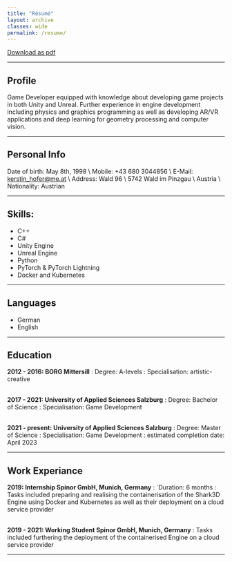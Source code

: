 ```yaml
---
title: "Résumé"
layout: archive
classes: wide
permalink: /resume/
---
```

<a href="/assets/data/resume_hofer_kerstin.pdf" class="btn btn--primary">Download as pdf</a>

---

## Profile

Game Developer equipped with knowledge about developing game projects in 
both Unity and Unreal. Further experience in engine development including 
physics and graphics programming as well as developing AR/VR applications and 
deep learning for geometry processing and computer vision.

---

## Personal Info

Date of birth: May 8th, 1998 \\
Mobile: +43 680 3044856 \\
E-Mail: kerstin_hofer@me.at \\
Address: Wald 96 \\
         5742 Wald im Pinzgau \\
         Austria \\
Nationality: Austrian

---

## Skills:

  * C++
  * C#
  * Unity Engine
  * Unreal Engine
  * Python
  * PyTorch & PyTorch Lightning
  * Docker and Kubernetes
    
---
   
## Languages

  * German
  * English

---

## Education

**2012 - 2016:     BORG Mittersill**
:   Degree: A-levels
:   Specialisation: artistic-creative
<br />
<br />

**2017 - 2021:     University of Applied Sciences Salzburg**
:   Degree: Bachelor of Science
:   Specialisation: Game Development
<br />
<br />

**2021 - present:  University of Applied Sciences Salzburg**
:   Degree: Master of Science
:   Specialisation: Game Development
:   estimated completion date: April 2023

---

## Work Experiance

**2019:            Internship Spinor GmbH, Munich, Germany**
:   ´Duration: 6 months
:   Tasks included preparing and realising the containerisation of the Shark3D Engine using Docker and Kubernetes as well as their deployment on a cloud service provider
<br />
<br />

**2019 - 2021:     Working Student Spinor GmbH, Munich, Germany**
:   Tasks included furthering the deployment of the containerised Engine on a cloud service provider

---